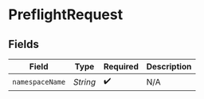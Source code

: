 # PreflightRequest


## Fields

| Field              | Type               | Required           | Description        |
| ------------------ | ------------------ | ------------------ | ------------------ |
| `namespaceName`    | *String*           | :heavy_check_mark: | N/A                |